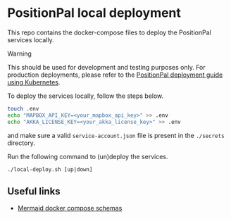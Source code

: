 # PositionPal local deployment

This repo contains the docker-compose files to deploy the PositionPal services locally.

> [!WARNING]
> This should be used for development and testing purposes only.
> For production deployments, please refer to the [PositionPal deployment guide using Kubernetes](https://github.com/position-pal/helm-charts).

To deploy the services locally, follow the steps below.

```bash
touch .env
echo "MAPBOX_API_KEY=<your_mapbox_api_key>" >> .env
echo "AKKA_LICENSE_KEY=<your_akka_license_key>" >> .env
```

and make sure a valid `service-account.json` file is present in the `./secrets` directory.

Run the following command to (un)deploy the services.

```bash
./local-deploy.sh [up|down]
```

## Useful links

- [Mermaid docker compose schemas](https://derlin.github.io/docker-compose-viz-mermaid/)
